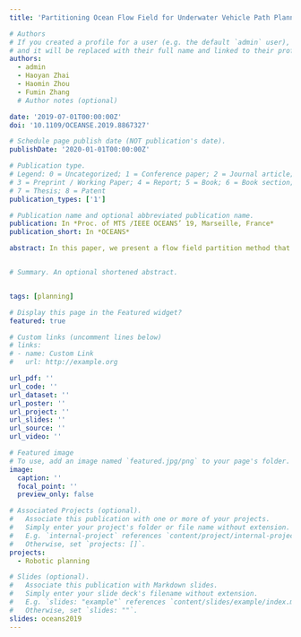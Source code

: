 ```yaml
---
title: 'Partitioning Ocean Flow Field for Underwater Vehicle Path Planning'

# Authors
# If you created a profile for a user (e.g. the default `admin` user), write the username (folder name) here
# and it will be replaced with their full name and linked to their profile.
authors:
  - admin
  - Haoyan Zhai
  - Haomin Zhou
  - Fumin Zhang
  # Author notes (optional)

date: '2019-07-01T00:00:00Z'
doi: '10.1109/OCEANSE.2019.8867327'

# Schedule page publish date (NOT publication's date).
publishDate: '2020-01-01T00:00:00Z'

# Publication type.
# Legend: 0 = Uncategorized; 1 = Conference paper; 2 = Journal article;
# 3 = Preprint / Working Paper; 4 = Report; 5 = Book; 6 = Book section;
# 7 = Thesis; 8 = Patent
publication_types: ['1']

# Publication name and optional abbreviated publication name.
publication: In *Proc. of MTS /IEEE OCEANS’ 19, Marseille, France*
publication_short: In *OCEANS*

abstract: In this paper, we present a flow field partition method that extracts the key features, which are the spatial and temporal variation of the flow field. The partition method is developed based on K-means algorithm. In the case where the temporal pattern of the flow field contains only a periodic tidal component, we propose an algorithm that partitions the flow field into static clusters of piece-wise constant flow, by performing K-means clustering over the time-averaged flow field. Then the method is extended to partitioning the flow field into clusters of uniform time-varying flow, by fitting the spatially averaged flow in each static partitioned region to a parametric flow model. Simulation results of partitioning both a simulated jet flow field, as well as the ocean surface flow data into time-invariant and time-varying uniform flow are presented to demonstrate that the proposed method can represent the true flow field with significantly less amount of data. Result of using Method of Evolving Junctions to plan the time-optimal path in the partitioned flow field is also presented to demonstrate that the proposed flow partitioning method can be applied to facilitate path planning, and can reduce the path planning computational cost.


# Summary. An optional shortened abstract.


tags: [planning]

# Display this page in the Featured widget?
featured: true

# Custom links (uncomment lines below)
# links:
# - name: Custom Link
#   url: http://example.org

url_pdf: ''
url_code: ''
url_dataset: ''
url_poster: ''
url_project: ''
url_slides: ''
url_source: ''
url_video: ''

# Featured image
# To use, add an image named `featured.jpg/png` to your page's folder.
image:
  caption: ''
  focal_point: ''
  preview_only: false

# Associated Projects (optional).
#   Associate this publication with one or more of your projects.
#   Simply enter your project's folder or file name without extension.
#   E.g. `internal-project` references `content/project/internal-project/index.md`.
#   Otherwise, set `projects: []`.
projects:
  - Robotic planning

# Slides (optional).
#   Associate this publication with Markdown slides.
#   Simply enter your slide deck's filename without extension.
#   E.g. `slides: "example"` references `content/slides/example/index.md`.
#   Otherwise, set `slides: ""`.
slides: oceans2019
---
```

